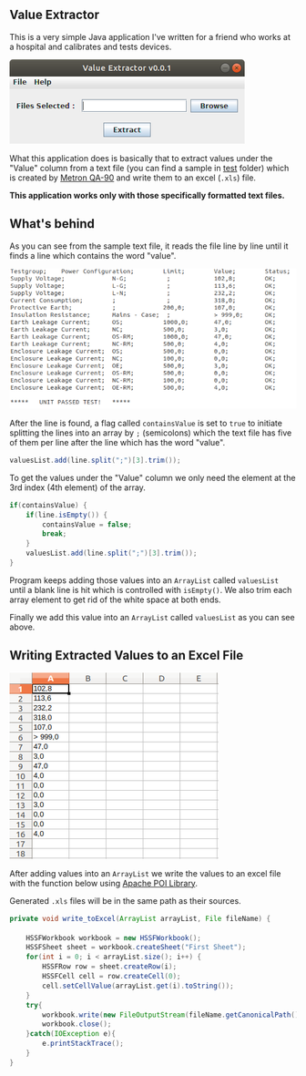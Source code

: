 ## Value Extractor

This is a very simple Java application I've written for a friend who works at a hospital and calibrates and tests devices.

![preview](/images/preview.png)

What this application does is basically that to extract values under the "Value" column from a text file (you can find a sample in [test][1] folder) which is created by [Metron QA-90][2] and write them to an excel (`.xls`) file.

**This application works only with those specifically formatted text files.**

## What's behind 
As you can see from the sample text file, it reads the file line by line until it finds a line which contains the word "value". 

![sample text file](images/values.png)

After the line is found, a flag called `containsValue` is set to `true` to initiate splitting the lines into an array by `;` (semicolons) which the text file has five of them per line after the line which has the word "value".

```java
valuesList.add(line.split(";")[3].trim());
```

To get the values under the "Value" column we only need the element at the 3rd index (4th element) of the array. 

```java
if(containsValue) {
	if(line.isEmpty()) {
	    containsValue = false;
        break;
    }
    valuesList.add(line.split(";")[3].trim());
}
```

Program keeps adding those values into an `ArrayList` called `valuesList` until a blank line is hit which is controlled with `isEmpty()`. We also trim each array element to get rid of the white space at both ends.

Finally we add this value into an `ArrayList` called `valuesList` as you can see above.

## Writing Extracted Values to an Excel File

![excel file preview](/images/preview4.png)

After adding values into an `ArrayList` we write the values to an excel file with the function below using [Apache POI Library][3].

Generated `.xls` files will be in the same path as their sources.

```java
private void write_toExcel(ArrayList arrayList, File fileName) {
        
	HSSFWorkbook workbook = new HSSFWorkbook();
    HSSFSheet sheet = workbook.createSheet("First Sheet");
    for(int i = 0; i < arrayList.size(); i++) {
	    HSSFRow row = sheet.createRow(i);
        HSSFCell cell = row.createCell(0);
		cell.setCellValue(arrayList.get(i).toString());
    }  
    try{
	    workbook.write(new FileOutputStream(fileName.getCanonicalPath().replace(".txt", "-extracted.xls")));
        workbook.close();
    }catch(IOException e){
	    e.printStackTrace();
    }
}    
```

[1]: https://github.com/andreyuhai/Value-Extractor/tree/master/test
[2]: https://www.celyontecnica.es/var/celyon-1051-qa90MKII.pdf
[3]: https://poi.apache.org/

